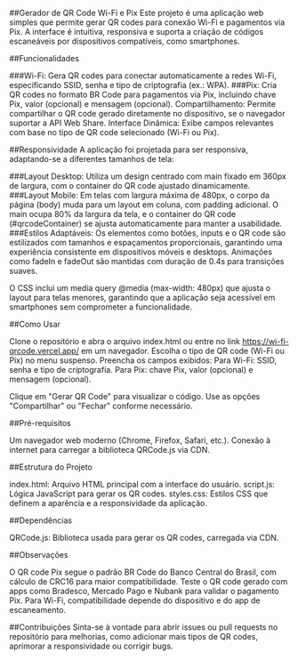 ##Gerador de QR Code Wi-Fi e Pix
Este projeto é uma aplicação web simples que permite gerar QR codes para conexão Wi-Fi e pagamentos via Pix. A interface é intuitiva, responsiva e suporta a criação de códigos escaneáveis por dispositivos compatíveis, como smartphones.

##Funcionalidades

###Wi-Fi: Gera QR codes para conectar automaticamente a redes Wi-Fi, especificando SSID, senha e tipo de criptografia (ex.: WPA).
###Pix: Cria QR codes no formato BR Code para pagamentos via Pix, incluindo chave Pix, valor (opcional) e mensagem (opcional).
Compartilhamento: Permite compartilhar o QR code gerado diretamente no dispositivo, se o navegador suportar a API Web Share.
Interface Dinâmica: Exibe campos relevantes com base no tipo de QR code selecionado (Wi-Fi ou Pix).

##Responsividade
A aplicação foi projetada para ser responsiva, adaptando-se a diferentes tamanhos de tela:

###Layout Desktop: Utiliza um design centrado com main fixado em 360px de largura, com o container do QR code ajustado dinamicamente.
###Layout Mobile: Em telas com largura máxima de 480px, o corpo da página (body) muda para um layout em coluna, com padding adicional. O main ocupa 80% da largura da tela, e o container do QR code (#qrcodeContainer) se ajusta automaticamente para manter a usabilidade.
###Estilos Adaptáveis: Os elementos como botões, inputs e o QR code são estilizados com tamanhos e espaçamentos proporcionais, garantindo uma experiência consistente em dispositivos móveis e desktops. Animações como fadeIn e fadeOut são mantidas com duração de 0.4s para transições suaves.

O CSS inclui um media query @media (max-width: 480px) que ajusta o layout para telas menores, garantindo que a aplicação seja acessível em smartphones sem comprometer a funcionalidade.

##Como Usar

Clone o repositório e abra o arquivo index.html ou entre no link https://wi-fi-qrcode.vercel.app/ em um navegador.
Escolha o tipo de QR code (Wi-Fi ou Pix) no menu suspenso.
Preencha os campos exibidos:
Para Wi-Fi: SSID, senha e tipo de criptografia.
Para Pix: chave Pix, valor (opcional) e mensagem (opcional).


Clique em "Gerar QR Code" para visualizar o código.
Use as opções "Compartilhar" ou "Fechar" conforme necessário.

##Pré-requisitos

Um navegador web moderno (Chrome, Firefox, Safari, etc.).
Conexão à internet para carregar a biblioteca QRCode.js via CDN.

##Estrutura do Projeto

index.html: Arquivo HTML principal com a interface do usuário.
script.js: Lógica JavaScript para gerar os QR codes.
styles.css: Estilos CSS que definem a aparência e a responsividade da aplicação.

##Dependências

QRCode.js: Biblioteca usada para gerar os QR codes, carregada via CDN.

##Observações

O QR code Pix segue o padrão BR Code do Banco Central do Brasil, com cálculo de CRC16 para maior compatibilidade.
Teste o QR code gerado com apps como Bradesco, Mercado Pago e Nubank para validar o pagamento Pix.
Para Wi-Fi, compatibilidade depende do dispositivo e do app de escaneamento.

##Contribuições
Sinta-se à vontade para abrir issues ou pull requests no repositório para melhorias, como adicionar mais tipos de QR codes, aprimorar a responsividade ou corrigir bugs.
